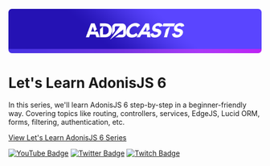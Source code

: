 ![Adocasts](https://github.com/adocasts/.github/blob/main/assets/brand-banner-rounded.png?raw=true)
# Let's Learn AdonisJS 6

In this series, we'll learn AdonisJS 6 step-by-step in a beginner-friendly way. 
Covering topics like routing, controllers, services, EdgeJS, Lucid ORM, forms, filtering, 
authentication, etc.


[View Let's Learn AdonisJS 6 Series](https://adocasts.com/series/lets-learn-adonisjs-6)

[![YouTube Badge](https://img.shields.io/youtube/channel/subscribers/UCTEKX3KQAJi7_0-_rSz0Edg?logo=YouTube&style=for-the-badge)](https://youtube.com/adocasts)
[![Twitter Badge](https://img.shields.io/twitter/follow/adocasts?logo=twitter&logoColor=white&style=for-the-badge)](https://twitter.com/adocasts)
[![Twitch Badge](https://img.shields.io/twitch/status/adocasts?logo=twitch&logoColor=white&style=for-the-badge)](https://twitch.tv/adocasts)
